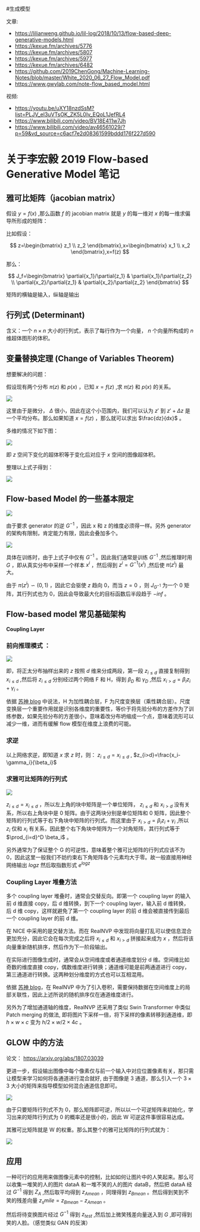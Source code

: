 #生成模型 

文章:

- <https://lilianweng.github.io/lil-log/2018/10/13/flow-based-deep-generative-models.html>
- <https://kexue.fm/archives/5776>
- <https://kexue.fm/archives/5807>
- <https://kexue.fm/archives/5977>
- <https://kexue.fm/archives/6482>
- <https://github.com/2019ChenGong/Machine-Learning-Notes/blob/master/White_2020_06_27_Flow_Model.pdf>
- <https://www.gwylab.com/note-flow_based_model.html>

视频:

- <https://youtu.be/uXY18nzdSsM?list=PLJV_el3uVTsOK_ZK5L0Iv_EQoL1JefRL4>
- <https://www.bilibili.com/video/BV18E411w7Jh>
- <https://www.bilibili.com/video/av46561029/?p=59&vd_source=c6acf7e2d08361599bddd176f227d590>

# 关于李宏毅 2019 Flow-based Generative Model 笔记
## 雅可比矩阵（jacobian matrix）

假设 $y=f(x)$ ,那么函数 $f$ 的 jacobian matrix 就是 $y$ 的每一维对 $x$ 的每一维求偏导所形成的矩阵：

比如假设：

$$
z=\begin{bmatrix} z_1 \\ z_2 \end{bmatrix},x=\begin{bmatrix} x_1 \\ x_2 \end{bmatrix},x=f(z)
$$

那么：

$$
J_f=\begin{bmatrix} \partial{x_1}/\partial{z_1} & \partial{x_1}/\partial{z_2} \\ \partial{x_2}/\partial{z_1} & \partial{x_2}/\partial{z_2}  \end{bmatrix}
$$

矩阵的横轴是输入，纵轴是输出

## 行列式 (Determinant)

含义：一个 $n \times n$ 大小的行列式，表示了每行作为一个向量， $n$ 个向量所构成的 $n$ 维超体图形的体积。

## 变量替换定理 (Change of Variables Theorem)

想要解决的问题：

假设现有两个分布 $\pi{(z)}$ 和 $p(x)$ ，已知 $x=f(z)$ ,求 $\pi{(z)}$ 和 $p(x)$ 的关系。

![](../Attachments/change_of_variable_theorem_2.png)

这里由于是微分， $\Delta$ 很小，因此在这个小范围内，我们可以认为 $z'$ 到 $z'+\Delta z$ 是一个平均分布。那么如果知道 $x=f(z)$ ，那么就可以求出 $\frac{dz}{dx}$ 。

多维的情况下如下图：

![](../Attachments/change_of_variable_theorem_3.png)

即 $z$ 空间下变化的超体积等于变化后对应于 $x$ 空间的图像超体积。

整理以上式子得到：

![](../Attachments/change_of_variable_theorem_4.png)

## Flow-based Model 的一些基本限定

![](../Attachments/Pasted%20image%2020241126104536.png)

由于要求 generator 的逆 $G^{-1}$ ，因此 x 和 z 的维度必须得一样。另外 generator 的架构有限制，肯定能力有限，因此会叠加多个。

![](../Attachments/Pasted%20image%2020241126105136.png)

 具体在训练时，由于上式子中仅有 $G^{-1}$ 。因此我们通常是训练 $G^{-1}$ ,然后推理时用 $G$ ，即从真实分布中采样一个样本 $x^i$ ，然后得到 $z^i=G^{-1}(x^i)$ ,然后使 $\pi (z^i)$ 最大。

 由于 $\pi (z^i) \backsim (0,1)$ ，因此它会驱使 $z$ 趋向 0，而当 $z=0$ ，则 $J_{G^{-1}}$ 为一个 0 矩阵，其行列式也为 0，因此会导致最大化的目标函数后半段趋于 $-inf$ 。

## Flow-based model 常见基础架构
**Coupling Layer**
### 前向推理模式 ：

![](../Attachments/Pasted%20image%2020241126111032.png)

即，将正太分布抽样出来的 $z$ 按照 $d$ 维来分成两段，第一段 $z_{i \leq d}$ 直接复制得到 $x_{i \leq d}$  ,然后将 $z_{i \leq d}$ 分别经过两个网络 F 和 H，得到 $\beta_{D}$ 和 $\gamma_{D}$ ,然后 $x_{i > d}=\beta_{i} z_i+\gamma_{i}$ 。

依据 [苏神 blog](https://kexue.fm/archives/5776) 中说法，H 为加性耦合层，F 为尺度变换层（乘性耦合层）。尺度变换层一个重要作用就是识别各维度的重要性，等价于将先验分布的方差作为了训练参数，如果先验分布的方差很小，意味着改分布坍缩成一个点，意味着流形可以减少一维，进而有缓解 flow 模型在维度上浪费的可能。

### 求逆 

以上网络求逆，即知道 $x$ 求 $z$ 时，则： $z_{i \leq d}=x_{i \leq d}$ , $z_{i>d}=\frac{x_i-\gamma_i}{\beta_i}$ 

### 求雅可比矩阵的行列式

![](../Attachments/Pasted%20image%2020241126131911.png)

$z_{i \leq d}=x_{i \leq d}$ ，所以左上角的块中矩阵是一个单位矩阵， $z_{i \leq d}$ 和 $x_{i > d}$ 没有关系，所以右上角块中是 0 矩阵。由于这两块分别是单位矩阵和 0 矩阵，因此整个矩阵的行列式等于右下角块中矩阵的行列式。而这里由于 $x_{i>d}=\beta_i z_i+\gamma_i$ ,所以 $z_i$ 仅和 $x_i$ 有关系，因此整个右下角块中矩阵为一个对角矩阵，其行列式等于 $\prod_{i=d}^D \beta_i$ 。

另外通常为了保证整个 G 的可逆性，意味着整个雅可比矩阵的行列式应该不为 0，因此这里一般我们不妨约束右下角矩阵各个元素均大于零。故一般直接用神经网络输出 $logz$ 然后取指数形式 $e^{logz}$

### Coupling Layer 堆叠方法

多个 coupling layer 堆叠时，通常会交替反向。即第一个 coupling layer 的输入前 d 维直接 copy，后 d 维转换，到下一个 coupling layer，输入前 d 维转换，后 d 维 copy，这样就避免了第一个 coupling layer 的前 d 维会被直接传到最后一个 coupling layer 的前 d 维。

在 NICE 中采用的是交替方法。而在 RealNVP 中发现将向量打乱可以使信息混合更加充分，因此它会在每次完成之后将 $x_{i \leq d}$ 和 $x_{i>d}$ 拼接起来成为 $x$ ，然后将该向量重新随机排序，然后作为下一阶段输出。

在实际进行图像生成时，通常会从空间维度或者通道维度划分 d 维。空间维比如奇数的维度直接 copy，偶数维度进行转换；通道维可能是前两通道进行 copy，第三通道进行转换。这两种划分维度的方式也可以互相混用。

依据 [苏神 blog](https://kexue.fm/archives/5807#%E5%BC%95%E5%85%A5%E5%8D%B7%E7%A7%AF%E5%B1%82)，在 RealNVP 中为了引入卷积，需要保持数据在空间维度上的局部关联性，因此上述所说的随机排序仅在通道维度进行。

另外为了增加通道轴的维度，RealNVP 还采用了类似 Swin Transformer 中类似 Patch merging 的做法, 即将图片下采样一倍，将下采样的像素转移到通道维，即 $h  \times w \times c$ 变为 $h/2 \times w/2 \times 4c$ 。

## GLOW 中的方法

论文： <https://arxiv.org/abs/1807.03039>

更进一步，假设输出图像中每个像素仅与前一个输入中对应位置像素有关，那只需让模型来学习如何将各通道进行混合就好, 由于图像是 3 通道，那么引入一个 $3 \times 3$ 大小的矩阵来指导模型如何混合通道信息即可。

![](../Attachments/Pasted%20image%2020241126135932.png)

由于只要矩阵行列式不为 0，那么矩阵即可逆，所以以一个可逆矩阵来初始化，学习出来的矩阵行列式为 0 的概率还是很小的，因此 W 可逆这件事很容易达成。

其雅可比矩阵就是 W 的权重。那么其整个的雅可比矩阵的行列式就为：

![](../Attachments/Pasted%20image%2020241126140252.png)

## 应用

一种可行的应用用来做图像元素中的控制，比如如何让图片中的人笑起来。那么可以收集一堆笑的人的图片 dataA 和一堆不笑的人的图片 dataB，然后把 dataA 经过 $G^{-1}$ 得到 $Z_A$ ,然后取平均得到 $z_{Amean}$ ，同理得到 $z_{Bmean}$ 。然后得到笑到不笑的残差向量 $z_smile=z_{Bmean}-z_{Amean}$ 。

然后将待变换图片经过 $G^{-1}$ 得到 $z_{test}$ ,然后加上微笑残差向量送入到 $G$ ,即可得到笑的人脸。（感觉类似 GAN 的反演）